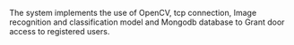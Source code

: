 The system implements the use of OpenCV, tcp connection, Image recognition and classification model and Mongodb database to Grant door access to registered users.
